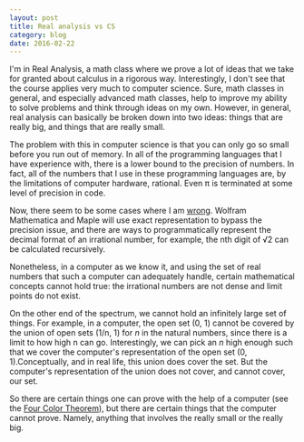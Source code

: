 ```yaml
---
layout: post
title: Real analysis vs CS
category: blog 
date: 2016-02-22
---
```


I'm in Real Analysis, a math class where we prove a lot of ideas that we take for granted about calculus in a rigorous way. Interestingly, I don't see that the course applies very much to computer science. Sure, math classes in general, and especially advanced math classes, help to improve my ability to solve problems and think through ideas on my own. However, in general, real analysis can basically be broken down into two ideas: things that are really big, and things that are really small.

The problem with this in computer science is that you can only go so small before you run out of memory. In all of the programming languages that I have experience with, there is a lower bound to the precision of numbers. In fact, all of the numbers that I use in these programming languages are, by the limitations of computer hardware, rational. Even π is terminated at some level of precision in code.

Now, there seem to be some cases where I am [wrong](http://recursed.blogspot.com/2011/04/can-irrational-numbers-be-represented.html). Wolfram Mathematica and Maple will use exact representation to bypass the precision issue, and there are ways to programmatically represent the decimal format of an irrational number, for example, the nth digit of √2 can be calculated recursively.

Nonetheless, in a computer as we know it, and using the set of real numbers that such a computer can adequately handle, certain mathematical concepts cannot hold true: the irrational numbers are not dense and limit points do not exist.

On the other end of the spectrum, we cannot hold an infinitely large set of things. For example, in a computer, the open set (0, 1) cannot be covered by the union of open sets (1/n, 1) for *n* in the natural numbers, since there is a limit to how high n can go. Interestingly, we can pick an *n* high enough such that we cover the computer's representation of the open set (0, 1).Conceptually, and in real life, this union does cover the set. But the computer's representation of the union does not cover, and cannot cover, our set.

So there are certain things one can prove with the help of a computer (see the [Four Color Theorem](https://en.wikipedia.org/wiki/Four_color_theorem)), but there are certain things that the computer cannot prove. Namely, anything that involves the really small or the really big.
